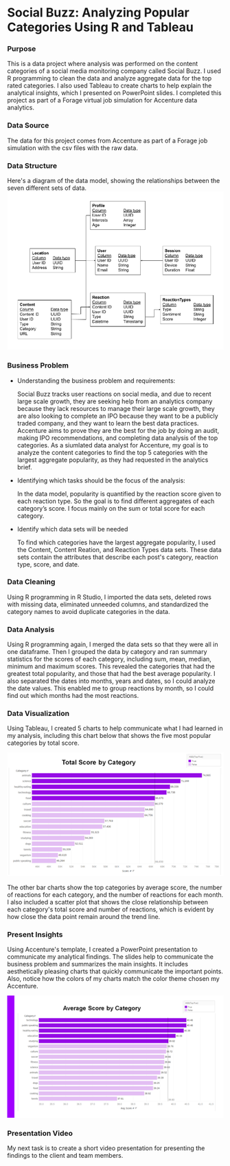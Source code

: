 # Social Buzz: Analyzing Popular Categories Using R and Tableau

### Purpose

This is a data project where analysis was performed on the content categories of a social media monitoring company called Social Buzz. I used R programming to clean the data and analyze aggregate data for the top rated categories. I also used Tableau to create charts to help explain the analytical insights, which I presented on PowerPoint slides. I completed this project as part of a Forage virtual job simulation for Accenture data analytics.

### Data Source

The data for this project comes from Accenture as part of a Forage job simulation with the csv files with the raw data.

### Data Structure

Here's a diagram of the data model, showing the relationships between the seven different sets of data.
<img src="data-model.png" alt="Diagram of data structure"/>

### Business Problem

- Understanding the business problem and requirements:

  Social Buzz tracks user reactions on social media, and due to recent large scale growth, they are seeking help from an analytics company because they lack resources to manage their large scale growth, they are also looking to complete an IPO because they want to be a publicly traded company, and they want to learn the best data practices.
  Accenture aims to prove they are the best for the job by doing an audit, making IPO recommendations, and completing data analysis of the top categories. As a siumlated data analyst for Accenture, my goal is to analyze the content categories to find the top 5 categories with the largest aggregate popularity, as they had requested in the analytics brief.

- Identifying which tasks should be the focus of the analysis:

  In the data model, popularity is quantified by the reaction score given to each reaction type. So the goal is to find different aggregates of each category’s score. I focus mainly on the sum or total score for each category.

- Identify which data sets will be needed

  To find which categories have the largest aggregate popularity, I used the Content, Content Reation, and Reaction Types data sets. These data sets contain the attributes that describe each post's category, reaction type, score, and date.

### Data Cleaning

Using R programming in R Studio, I imported the data sets, deleted rows with missing data, eliminated unneeded columns, and standardized the category names to avoid duplicate categories in the data.

### Data Analysis

Using R programming again, I merged the data sets so that they were all in one dataframe. Then I grouped the data by category and ran summary statistics for the scores of each category, including sum, mean, median, minimum and maximum scores. This revealed the categories that had the greatest total popularity, and those that had the best average popularity. I also separated the dates into months, years and dates, so I could analyze the date values. This enabled me to group reactions by month, so I could find out which months had the most reactions.

### Data Visualization

Using Tableau, I created 5 charts to help communicate what I had learned in my analysis, including this chart below that shows the five most popular categories by total score.

<img src="total-score.png" alt="Diagram of data structure"/>

The other bar charts show the top categories by average score, the number of reactions for each category, and the number of reactions for each month. I also included a scatter plot that shows the close relationship between each category's total score and number of reactions, which is evident by how close the data point remain around the trend line.

### Present Insights

Using Accenture's template, I created a PowerPoint presentation to communicate my analytical findings. The slides help to communicate the business problem and summarizes the main insights. It includes aesthetically pleasing charts that quickly communicate the important points. Also, notice how the colors of my charts match the color theme chosen my Accenture.

<img src="ppt-slide.png" alt="Diagram of data structure"/>

### Presentation Video

My next task is to create a short video presentation for presenting the findings to the client and team members.
